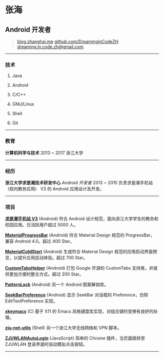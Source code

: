 # 张海

## Android 开发者

> [blog.zhanghai.me](http://blog.zhanghai.me)
> [github.com/DreaminginCodeZH](https://github.com/DreaminginCodeZH)
> [dreaming.in.code.zh@gmail.com](mailto:dreaming.in.code.zh@gmail.com)

------

### 技术

1. Java

2. Android

3. C/C++

4. GNU/Linux

5. Shell

6. Git

------

### 教育

**计算机科学与技术** 2013 ~ 2017
    浙江大学

------

### 经历

**浙江大学求是潮技术研发中心** *Android 开发者* 2013 ~ 2015
    负责求是潮手机站（校内教务应用） V3 的 Android 应用设计及开发。

------

### 项目

**[求是潮手机站 V3](https://play.google.com/store/apps/details?id=com.myqsc.mobile3)** (Android)
    符合 Android 设计规范，面向浙江大学学生的教务和校园应用。日活跃用户超过 5000 人。

**[MaterialProgressBar](https://github.com/DreaminginCodeZH/MaterialProgressBar)** (Android)
    符合 Material Design 规范的 ProgressBar，兼容 Android 4.0。超过 400 Star。

**[MaterialColdStart](https://github.com/DreaminginCodeZH/MaterialProgressBar)** (Android)
    生成符合 Material Design 规范的应用启动界面预览，以提升应用启动体验。超过 700 Star。

**[CustomTabsHelper](https://github.com/DreaminginCodeZH/CustomTabsHelper)** (Android)
    打包 Google 开源的 CustomTabs 支持类，并提供更加方便的整合方式。超过 200 Star。

**[PatternLock](https://github.com/DreaminginCodeZH/PatternLock)** (Android)
    另一个 Android 图案解锁库。

**[SeekBarPreference](https://github.com/DreaminginCodeZH/SeekBarPreference)** (Android)
    显示 SeekBar 对话框的 Preference，仿照 EditTextPreference 实现。

**[xkeymacs](https://github.com/DreaminginCodeZH/xkeymacs)** (C)
    基于 X11 的 Emacs 风格键盘宏实现，对组合键的变换有良好的处理。

**[zju-net-utils](https://github.com/DreaminginCodeZH/zju-net-utils)** (Shell)
    另一个浙江大学无线网络和 VPN 脚本。

**[ZJUWLANAutoLogin](https://github.com/DreaminginCodeZH/ZJUWLANAutoLogin)** (JavaScript)
    简单的 Chrome 插件，当页面跳转至 ZJUWLAN 登录界面时自动模拟点击按钮。

------
